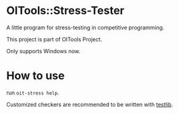 # OITools::Stress-Tester

A little program for stress-testing in competitive programming.

This project is part of OITools Project.

Only supports Windows now.

# How to use

run `oit-stress help`.

Customized checkers are recommended to be written with [testlib](https://github.com/MikeMirzayanov/testlib).
